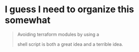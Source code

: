 # I guess I need to organize this somewhat

> Avoiding terraform modules by using a 
>
> shell script is both a great idea and a terrible idea.
